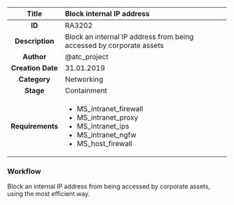 | Title                       |  Block internal IP address         |
|:---------------------------:|:--------------------|
| **ID**                      | RA3202            |
| **Description**             | Block an internal IP address from being accessed by corporate assets   |
| **Author**                  | @atc_project        |
| **Creation Date**           | 31.01.2019 |
| **Category**                | Networking      |
| **Stage**                   | Containment         |
| **Requirements** |<ul><li>MS_intranet_firewall</li><li>MS_intranet_proxy</li><li>MS_intranet_ips</li><li>MS_intranet_ngfw</li><li>MS_host_firewall</li></ul>|

### Workflow

Block an internal IP address from being accessed by corporate assets, using the most efficient way.
